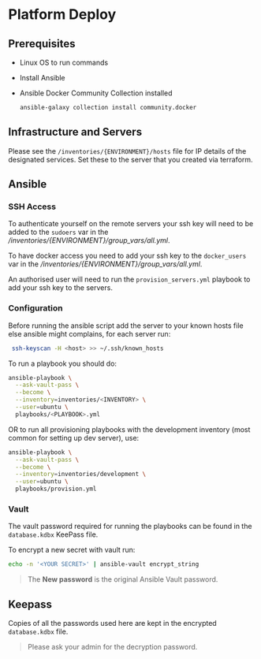# Platform Deploy

## Prerequisites

- Linux OS to run commands
- Install Ansible
- Ansible Docker Community Collection installed

  ```bash
  ansible-galaxy collection install community.docker
  ```

## Infrastructure and Servers

Please see the `/inventories/{ENVIRONMENT}/hosts` file for IP details of the designated services. Set these to the server that you created via terraform.

## Ansible

### SSH Access

To authenticate yourself on the remote servers your ssh key will need to be added to the `sudoers` var in the _/inventories/{ENVIRONMENT}/group_vars/all.yml_.

To have docker access you need to add your ssh key to the  `docker_users` var in the _/inventories/{ENVIRONMENT}/group_vars/all.yml_.

An authorised user will need to run the `provision_servers.yml` playbook to add your ssh key to the servers.

### Configuration

Before running the ansible script add the server to your known hosts file else ansible might complains, for each server run:

```sh
 ssh-keyscan -H <host> >> ~/.ssh/known_hosts
```

To run a playbook you should do:

```bash
ansible-playbook \
  --ask-vault-pass \
  --become \
  --inventory=inventories/<INVENTORY> \
  --user=ubuntu \
  playbooks/<PLAYBOOK>.yml
```

OR to run all provisioning playbooks with the development inventory (most common for setting up dev server), use:

```bash
ansible-playbook \
  --ask-vault-pass \
  --become \
  --inventory=inventories/development \
  --user=ubuntu \
  playbooks/provision.yml
```

### Vault

The vault password required for running the playbooks can be found in the `database.kdbx` KeePass file.

To encrypt a new secret with vault run:

```bash
echo -n '<YOUR SECRET>' | ansible-vault encrypt_string
```

> The __New password__ is the original Ansible Vault password.

## Keepass

Copies of all the passwords used here are kept in the encrypted `database.kdbx` file.

> Please ask your admin for the decryption password.
